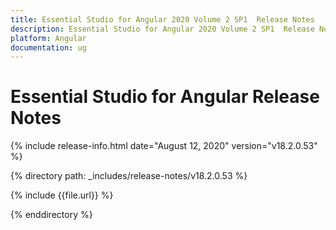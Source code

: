 ```yaml
---
title: Essential Studio for Angular 2020 Volume 2 SP1  Release Notes  
description: Essential Studio for Angular 2020 Volume 2 SP1  Release Notes  
platform: Angular
documentation: ug
---
```


# Essential Studio for Angular  Release Notes  

{% include release-info.html date="August 12, 2020"  version="v18.2.0.53" %} 


{% directory path: _includes/release-notes/v18.2.0.53 %}

{% include {{file.url}} %}

{% enddirectory %}